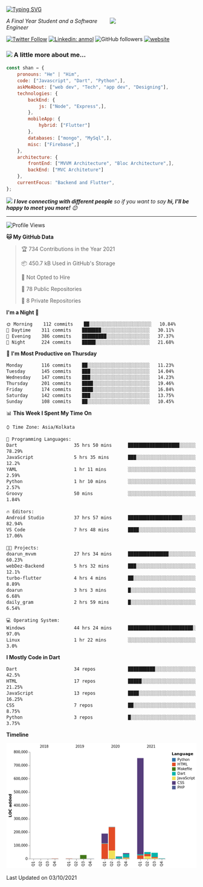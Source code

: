 <!-- <h2>नमस्ते (Namaste)🙏🏻, I'm Shan Shaji! <img src="https://media.giphy.com/media/12oufCB0MyZ1Go/giphy.gif" width="50"></h2> -->
[![Typing SVG](https://readme-typing-svg.herokuapp.com?lines=Hey%2C+I'm+Shan;I+am+a+Full+Stack+Developer)](https://git.io/typing-svg)

<img align='right' src="https://media.giphy.com/media/M9gbBd9nbDrOTu1Mqx/giphy.gif" width="230">
<p><em>A Final Year Student and a Software Engineer</em></p>

[![Twitter Follow](https://img.shields.io/twitter/follow/shan__shaji?style=flat)](https://twitter.com/intent/follow?screen_name=shan__shaji)
[![Linkedin: anmol](https://img.shields.io/badge/shan-shaji?style=flat-square&logo=Linkedin&logoColor=white&link=https://www.linkedin.com/in/shan-shaji/)](https://www.linkedin.com/in/shan-shaji/)
![GitHub followers](https://img.shields.io/github/followers/shan-shaji?label=Follow&style=social)
[![website](https://img.shields.io/badge/Website-46a2f1.svg?&style=flat-square&logo=Google-Chrome&logoColor=white&link=http://shan-shaji.github.io/)](http://shan-shaji.github.io/)



### <img src="https://media.giphy.com/media/VgCDAzcKvsR6OM0uWg/giphy.gif" width="50"> A little more about me...  

```javascript
const shan = {
    pronouns: "He" | "Him",
    code: ["Javascript", "Dart", "Python",],
    askMeAbout: ["web dev", "Tech", "app dev", "Designing"],
    technologies: {
        backEnd: {
            js: ["Node", "Express",],
        },
        mobileApp: {
            hybrid: ["Flutter"]
        },
        databases: ["mongo", "MySql",],
        misc: ["Firebase",]
    },
    architecture: {
        frontEnd: ["MVVM Architecture", "Bloc Architecture",],
        backEnd: ["MVC Architeture"]
    },
    currentFocus: "Backend and Flutter",
};
```

<img src="https://media.giphy.com/media/LnQjpWaON8nhr21vNW/giphy.gif" width="60"> <em><b>I love connecting with different people</b> so if you want to say <b>hi, I'll be happy to meet you more!</b> 😊</em>

---
<!--START_SECTION:waka-->
![Profile Views](http://img.shields.io/badge/Profile%20Views-93-blue)

**🐱 My GitHub Data** 

> 🏆 734 Contributions in the Year 2021
 > 
> 📦 450.7 kB Used in GitHub's Storage 
 > 
> 🚫 Not Opted to Hire
 > 
> 📜 78 Public Repositories 
 > 
> 🔑 8 Private Repositories  
 > 
**I'm a Night 🦉** 

```text
🌞 Morning    112 commits    ██░░░░░░░░░░░░░░░░░░░░░░░   10.84% 
🌆 Daytime    311 commits    ███████░░░░░░░░░░░░░░░░░░   30.11% 
🌃 Evening    386 commits    █████████░░░░░░░░░░░░░░░░   37.37% 
🌙 Night      224 commits    █████░░░░░░░░░░░░░░░░░░░░   21.68%

```
📅 **I'm Most Productive on Thursday** 

```text
Monday       116 commits    ██░░░░░░░░░░░░░░░░░░░░░░░   11.23% 
Tuesday      145 commits    ███░░░░░░░░░░░░░░░░░░░░░░   14.04% 
Wednesday    147 commits    ███░░░░░░░░░░░░░░░░░░░░░░   14.23% 
Thursday     201 commits    ████░░░░░░░░░░░░░░░░░░░░░   19.46% 
Friday       174 commits    ████░░░░░░░░░░░░░░░░░░░░░   16.84% 
Saturday     142 commits    ███░░░░░░░░░░░░░░░░░░░░░░   13.75% 
Sunday       108 commits    ██░░░░░░░░░░░░░░░░░░░░░░░   10.45%

```


📊 **This Week I Spent My Time On** 

```text
⌚︎ Time Zone: Asia/Kolkata

💬 Programming Languages: 
Dart                     35 hrs 50 mins      ███████████████████░░░░░░   78.29% 
JavaScript               5 hrs 35 mins       ███░░░░░░░░░░░░░░░░░░░░░░   12.2% 
YAML                     1 hr 11 mins        ░░░░░░░░░░░░░░░░░░░░░░░░░   2.59% 
Python                   1 hr 10 mins        ░░░░░░░░░░░░░░░░░░░░░░░░░   2.57% 
Groovy                   50 mins             ░░░░░░░░░░░░░░░░░░░░░░░░░   1.84%

🔥 Editors: 
Android Studio           37 hrs 57 mins      ████████████████████░░░░░   82.94% 
VS Code                  7 hrs 48 mins       ████░░░░░░░░░░░░░░░░░░░░░   17.06%

🐱‍💻 Projects: 
doarun_mvvm              27 hrs 34 mins      ███████████████░░░░░░░░░░   60.23% 
webDez-Backend           5 hrs 32 mins       ███░░░░░░░░░░░░░░░░░░░░░░   12.1% 
turbo-flutter            4 hrs 4 mins        ██░░░░░░░░░░░░░░░░░░░░░░░   8.89% 
doarun                   3 hrs 3 mins        █░░░░░░░░░░░░░░░░░░░░░░░░   6.68% 
daily_gram               2 hrs 59 mins       █░░░░░░░░░░░░░░░░░░░░░░░░   6.54%

💻 Operating System: 
Windows                  44 hrs 24 mins      ████████████████████████░   97.0% 
Linux                    1 hr 22 mins        ░░░░░░░░░░░░░░░░░░░░░░░░░   3.0%

```

**I Mostly Code in Dart** 

```text
Dart                     34 repos            ██████████░░░░░░░░░░░░░░░   42.5% 
HTML                     17 repos            █████░░░░░░░░░░░░░░░░░░░░   21.25% 
JavaScript               13 repos            ████░░░░░░░░░░░░░░░░░░░░░   16.25% 
CSS                      7 repos             ██░░░░░░░░░░░░░░░░░░░░░░░   8.75% 
Python                   3 repos             █░░░░░░░░░░░░░░░░░░░░░░░░   3.75%

```


**Timeline**

![Chart not found](https://raw.githubusercontent.com/shan-shaji/shan-shaji/master/charts/bar_graph.png) 


 Last Updated on 03/10/2021
<!--END_SECTION:waka-->

